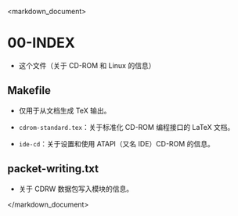 <markdown_document>

# 00-INDEX

- 这个文件（关于 CD-ROM 和 Linux 的信息）

## Makefile

- 仅用于从文档生成 TeX 输出。

- `cdrom-standard.tex`：关于标准化 CD-ROM 编程接口的 LaTeX 文档。

- `ide-cd`：关于设置和使用 ATAPI（又名 IDE）CD-ROM 的信息。

## packet-writing.txt

- 关于 CDRW 数据包写入模块的信息。

</markdown_document>